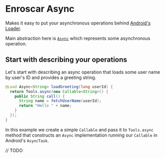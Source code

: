 Enroscar Async
==============

Makes it easy to put your asynchronous operations behind
[Android's Loader](https://developer.android.com/reference/android/content/Loader.html).

Main abstraction here is
[`Async`](providers/src/main/java/com/stanfy/enroscar/async/Async.java)
which represents some asynchronous operation.

Start with describing your operations
-------------------------------------

Let's start with describing an async operation that loads some user name
by user's ID and provides a greeting string.

```java
@Load Async<String> loadGreeting(long userId) {
  return Tools.async(new Callable<String>() {
    public String call() {
      String name = fetchUserName(userId);
      return "Hello " + name;
    }
  });
}
```

In this example we create a simple `Callable` and pass it to `Tools.async` method that
constructs an `Async` implementation running our `Callable` in Android's `AsyncTask`.

// TODO
